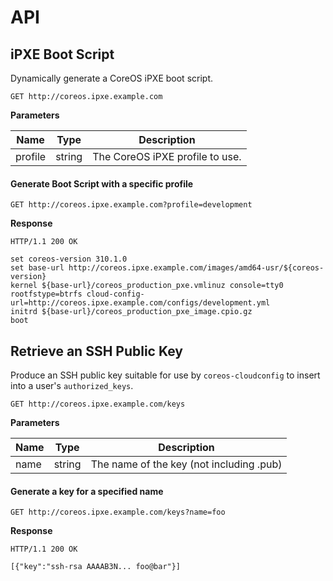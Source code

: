 # API

## iPXE Boot Script

Dynamically generate a CoreOS iPXE boot script.

```
GET http://coreos.ipxe.example.com
```

**Parameters**

Name | Type | Description
-----|------|------------
profile | string | The CoreOS iPXE profile to use.


#### Generate Boot Script with a specific profile

```
GET http://coreos.ipxe.example.com?profile=development
```

**Response**

```
HTTP/1.1 200 OK
```

```
set coreos-version 310.1.0
set base-url http://coreos.ipxe.example.com/images/amd64-usr/${coreos-version}
kernel ${base-url}/coreos_production_pxe.vmlinuz console=tty0 rootfstype=btrfs cloud-config-url=http://coreos.ipxe.example.com/configs/development.yml
initrd ${base-url}/coreos_production_pxe_image.cpio.gz
boot
```

## Retrieve an SSH Public Key

Produce an SSH public key suitable for use by `coreos-cloudconfig` to insert into
a user's `authorized_keys`.

```
GET http://coreos.ipxe.example.com/keys
```

**Parameters**

Name | Type | Description
-----|------|------------
name | string | The name of the key (not including .pub)


#### Generate a key for a specified name

```
GET http://coreos.ipxe.example.com/keys?name=foo
```

**Response**

```
HTTP/1.1 200 OK
```

```
[{"key":"ssh-rsa AAAAB3N... foo@bar"}]
```
